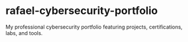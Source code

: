 # rafael-cybersecurity-portfolio
My professional cybersecurity portfolio featuring projects, certifications, labs, and tools.
